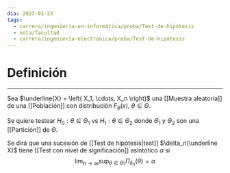 ```yaml
---
dia: 2023-01-23
tags:
  - carrera/ingeniería-en-informática/proba/Test-de-hipótesis
  - nota/facultad
  - carrera/ingeniería-electrónica/proba/Test-de-hipótesis
---
```

# Definición
---
Sea $\underline{X} = \left( X_1, \cdots, X_n \right)$ una [[Muestra aleatoria]] de una [[Población]] con distribución $F_\theta(x)$, $\theta \in \Theta$.

Se quiere testear $H_0 : \theta \in \Theta_1$ vs $H_1 : \theta \in \Theta_2$ donde $\Theta_1$ y $\Theta_2$ son una [[Partición]] de $\Theta$.

Se dirá que una sucesión de [[Test de hipótesis|test]] $\delta_n(\underline X)$ tiene [[Test con nivel de significación]] asintótico $\alpha$ si $$ \lim_{n \to \infty} \sup_{\theta \in \Theta_1} \Pi_{\delta_n}(\theta) = \alpha $$ 